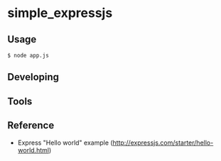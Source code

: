 

# simple_expressjs



## Usage

```
$ node app.js
```


## Developing



## Tools



## Reference
* Express "Hello world" example (http://expressjs.com/starter/hello-world.html)